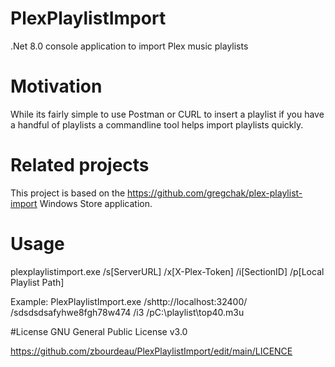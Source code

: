 # PlexPlaylistImport
.Net 8.0 console application to import Plex music playlists

# Motivation
While its fairly simple to use Postman or CURL to insert a playlist if you have a handful of playlists a commandline tool helps import playlists quickly.

# Related projects
This project is based on the https://github.com/gregchak/plex-playlist-import Windows Store application.

# Usage
plexplaylistimport.exe /s[ServerURL] /x[X-Plex-Token] /i[SectionID] /p[Local Playlist Path]

Example: 
PlexPlaylistImport.exe /shttp://localhost:32400/ /sdsdsdsafyhwe8fgh78w474 /i3 /pC:\playlist\top40.m3u

#License
GNU General Public License v3.0

https://github.com/zbourdeau/PlexPlaylistImport/edit/main/LICENCE
